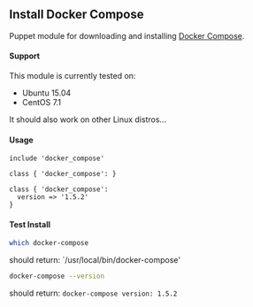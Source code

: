 ## Install Docker Compose

Puppet module for downloading and installing [Docker Compose](https://docs.docker.com/compose/install/).

#### Support

This module is currently tested on:

* Ubuntu 15.04
* CentOS 7.1

It should also work on other Linux distros...

#### Usage
```puppet
include 'docker_compose'
```
```puppet
class { 'docker_compose': }
```
```puppet
class { 'docker_compose': 
  version => '1.5.2'
}
```

#### Test Install
```sh
which docker-compose 
```
should return: `/usr/local/bin/docker-compose'

```sh
docker-compose --version
```
should return: `docker-compose version: 1.5.2`
